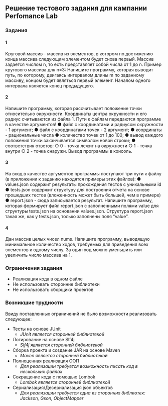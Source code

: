 ## Решение тестового задания для кампании Perfomance Lab
### Задания

#### 1 
Круговой массив - массив из элементов, в котором по достижению конца массива
следующим элементом будет снова первый. 
Массив задается числом n, то есть представляет собой числа от 1 до n.
Пример кругового массива для n=3:
Напишите программу, которая выводит путь, по которому,
двигаясь интервалом длины m по заданному массиву,
концом будет являться первый элемент. 
Началом одного интервала является конец предыдущего.

#### 2
Напишите программу, которая рассчитывает положение точки относительно окружности.
Координаты центра окружности и его радиус считываются из файла 1.
Пути к файлам передаются программе в качестве аргументов!
● файл с координатами и радиусом окружности - 1 аргумент;
● файл с координатами точек - 2 аргумент;
● координаты - рациональные числа
● количество точек от 1 до 100;
● вывод каждого положения точки заканчивается символом новой строки;
● соответствия ответов:
○ 0 - точка лежит на окружности
○ 1 - точка внутри
○ 2 - точка снаружи.
Вывод программы в консоль.

#### 3
На вход в качестве аргументов программы поступают три пути к файлу
(в приложении к заданию находятся примеры этих файлов):
● values.json содержит результаты прохождения тестов с уникальными id
● tests.json содержит структуру для построения отчета на основе прошедших
тестов (вложенность может быть большей, чем в примере)
● report.json - сюда записывается результат.
Напишите программу, которая формирует файл report.json с заполненными полями
value для структуры tests.json на основании values.json.
Структура report.json такая же, как у tests.json, только заполнены поля “value”.

#### 4
Дан массив целых чисел nums.
Напишите программу, выводящую минимальное количество ходов, требуемых для
приведения всех элементов к одному числу.
За один ход можно уменьшить или увеличить число массива на 1.

### Ограничения задания
- Реализация кода в одном файле
- Не использовать сторонние библиотеки
- Не использовать сборщики проектов

### Возникшие трудности
Ввиду поставленных ограничений не было возможности реализовать следующее:
- Тесты на основе JUnit 
  - _JUnit является сторонней библиотекой_
- Логирование на основе Slf4j 
  - _Slf4j является сторонней библиотекой_
- Сборка проекта и создание JAR на основе Maven 
  - _Maven является сторонней библиотекой_
- Полноценная реализация ООП 
  - _Для реализации требуется возможность писать код в нескольких файлах_
- Сокращение кода с помощью Lombok 
  - _Lombok является сторонней библиотекой_
- Сериализация/Десериализация json объектов
  - _Для реализации требуется одна из сторонних библиотек: Jackson, Gson, ObjectMapper_
